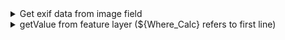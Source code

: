 <details>
<summary>Get exif data from image field</summary>
  
```
pulldata("@exif", ${FIELD}, "GpsImgDirection")
```
```
pulldata("@exif", ${FIELD}, "GpsLatitude")
```
```
pulldata("@exif", ${FIELD}, "GpsLongitude")
```

</details>

<details>
<summary>getValue from feature layer (${Where_Calc} refers to first line)</summary>

```
concat("ATTRIBUTE='",${FIELD},"'")
```
```
pulldata("@layer", "getValue", "attributes.FIELD", "https://services6.arcgis.com/ID/arcgis/rest/services/LAYERNAME/FeatureServer/SUBLAYER#", ${Where_Calc})  
```

</details>
